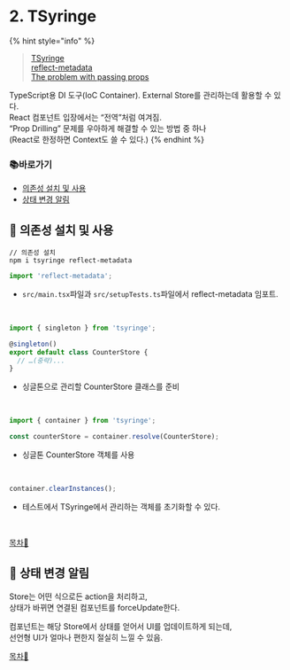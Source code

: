# 2. TSyringe

{% hint style="info" %}
> [TSyringe](https://github.com/microsoft/tsyringe)\
> [reflect-metadata](https://github.com/rbuckton/reflect-metadata)\
> [The problem with passing props](https://beta.reactjs.org/learn/passing-data-deeply-with-context#the-problem-with-passing-props)

TypeScript용 DI 도구(IoC Container). External Store를 관리하는데 활용할 수 있다.\
React 컴포넌트 입장에서는 “전역”처럼 여겨짐.\
“Prop Drilling” 문제를 우아하게 해결할 수 있는 방법 중 하나\
(React로 한정하면 Context도 쓸 수 있다.)
{% endhint %}

### 📚바로가기

- [의존성 설치 및 사용](2.-tsyringe.md#undefined-1)
- [상태 변경 알림](2.-tsyringe.md#undefined-2)

## 📍 의존성 설치 및 사용

```bach
// 의존성 설치
npm i tsyringe reflect-metadata
```

```typescript
import 'reflect-metadata';
```

- ```src/main.tsx```파일과 ```src/setupTests.ts```파일에서 reflect-metadata 임포트.
</br>

```typescript
import { singleton } from 'tsyringe';

@singleton()
export default class CounterStore {
  // …(중략)...
}
```

- 싱글톤으로 관리할 CounterStore 클래스를 준비
</br>

```typescript
import { container } from 'tsyringe';

const counterStore = container.resolve(CounterStore);
```

- 싱글톤 CounterStore 객체를 사용
</br>

```typescript
container.clearInstances();
```

- 테스트에서 TSyringe에서 관리하는 객체를 초기화할 수 있다.
</br>

[목차🔺](2.-tsyringe.md#undefined)

## 📍 상태 변경 알림

Store는 어떤 식으로든 action을 처리하고,\
상태가 바뀌면 연결된 컴포넌트를 forceUpdate한다.

컴포넌트는 해당 Store에서 상태를 얻어서 UI를 업데이트하게 되는데,\
선언형 UI가 얼마나 편한지 절실히 느낄 수 있음.

[목차🔺](2.-tsyringe.md#undefined)
